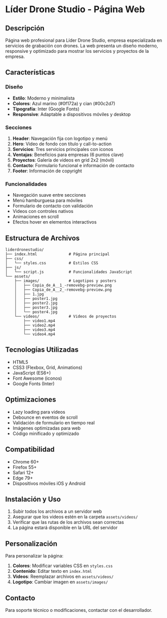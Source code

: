 # Líder Drone Studio - Página Web

## Descripción
Página web profesional para Líder Drone Studio, empresa especializada en servicios de grabación con drones. La web presenta un diseño moderno, responsive y optimizado para mostrar los servicios y proyectos de la empresa.

## Características

### Diseño
- **Estilo**: Moderno y minimalista
- **Colores**: Azul marino (#0f172a) y cian (#00c2d7)
- **Tipografía**: Inter (Google Fonts)
- **Responsive**: Adaptable a dispositivos móviles y desktop

### Secciones
1. **Header**: Navegación fija con logotipo y menú
2. **Hero**: Video de fondo con título y call-to-action
3. **Servicios**: Tres servicios principales con iconos
4. **Ventajas**: Beneficios para empresas (6 puntos clave)
5. **Proyectos**: Galería de videos en grid 2x2 (móvil)
6. **Contacto**: Formulario funcional e información de contacto
7. **Footer**: Información de copyright

### Funcionalidades
- Navegación suave entre secciones
- Menú hamburguesa para móviles
- Formulario de contacto con validación
- Videos con controles nativos
- Animaciones en scroll
- Efectos hover en elementos interactivos

## Estructura de Archivos
```
liderdronestudio/
├── index.html              # Página principal
├── css/
│   └── styles.css          # Estilos CSS
├── js/
│   └── script.js           # Funcionalidades JavaScript
└── assets/
    ├── images/             # Logotipos y posters
    │   ├── Copia_de_A__1_-removebg-preview.png
    │   ├── Copia_de_A__2_-removebg-preview.png
    │   ├── 1.jpg
    │   ├── poster1.jpg
    │   ├── poster2.jpg
    │   ├── poster3.jpg
    │   └── poster4.jpg
    └── videos/             # Videos de proyectos
        ├── video1.mp4
        ├── video2.mp4
        ├── video3.mp4
        └── video4.mp4
```

## Tecnologías Utilizadas
- HTML5
- CSS3 (Flexbox, Grid, Animations)
- JavaScript (ES6+)
- Font Awesome (iconos)
- Google Fonts (Inter)

## Optimizaciones
- Lazy loading para videos
- Debounce en eventos de scroll
- Validación de formulario en tiempo real
- Imágenes optimizadas para web
- Código minificado y optimizado

## Compatibilidad
- Chrome 60+
- Firefox 55+
- Safari 12+
- Edge 79+
- Dispositivos móviles iOS y Android

## Instalación y Uso
1. Subir todos los archivos a un servidor web
2. Asegurar que los videos estén en la carpeta `assets/videos/`
3. Verificar que las rutas de los archivos sean correctas
4. La página estará disponible en la URL del servidor

## Personalización
Para personalizar la página:
1. **Colores**: Modificar variables CSS en `styles.css`
2. **Contenido**: Editar texto en `index.html`
3. **Videos**: Reemplazar archivos en `assets/videos/`
4. **Logotipo**: Cambiar imagen en `assets/images/`

## Contacto
Para soporte técnico o modificaciones, contactar con el desarrollador.

